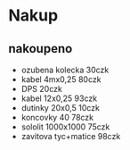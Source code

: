 # Nakup

## nakoupeno
+ ozubena kolecka       30czk
+ kabel 4mx0,25         80czk
+ DPS                   20czk
+ kabel 12x0,25         93czk
+ dutinky 20x0,5        10czk
+ koncovky  40          78czk
+ sololit 1000x1000     75czk
+ zavitova tyc+matice   98czk
